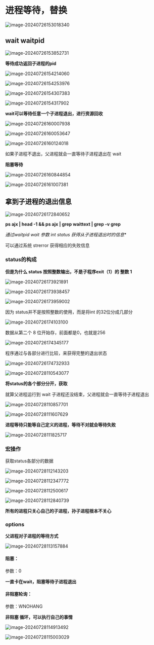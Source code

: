 # 进程等待，替换

![image-20240726153018340](../c++_note/picture/image-20240726153018340.png)

## wait waitpid

![image-20240726153852731](../c++_note/picture/image-20240726153852731.png)

**等待成功返回子进程的pid**

![image-20240726154214060](../c++_note/picture/image-20240726154214060.png)

![image-20240726154253976](../c++_note/picture/image-20240726154253976.png)

![image-20240726154307383](../c++_note/picture/image-20240726154307383.png)

![image-20240726154317902](../c++_note/picture/image-20240726154317902.png)

**wait可以等待任意一个子进程退出，进行资源回收**

![image-20240726160007938](../c++_note/picture/image-20240726160007938.png)

![image-20240726160053647](../c++_note/picture/image-20240726160053647.png)

![image-20240726160124018](../c++_note/picture/image-20240726160124018.png)

如果子进程不退出，父进程就会一直等待子进程退出在 wait 

**阻塞等待**

![image-20240726160844854](../c++_note/picture/image-20240726160844854.png)

![image-20240726161007381](../c++_note/picture/image-20240726161007381.png)

## 拿到子进程的退出信息

![image-20240726172840652](../c++_note/picture/image-20240726172840652.png)

**ps ajx | head -1 && ps ajx | grep waittext | grep -v grep**



**通过waitpid wait 参数 int*  status 获得从子进程退出时的信息**

可以通过系统 strerror 获得相应的失败信息

### **status的构成**  

**但是为什么 status 按照整数输出，不是子程序exit（1）的 整数 1**

![image-20240726173921891](../c++_note/picture/image-20240726173921891.png)

![image-20240726173938457](../c++_note/picture/image-20240726173938457.png)

![image-20240726173959002](../c++_note/picture/image-20240726173959002.png)

因为 status并不是按照整数的使用，而是将int 的32位分成几部分

![image-20240726174103100](../c++_note/picture/image-20240726174103100.png)

数据从第二个 8  位开始存，前面都是0，也就是256

![image-20240726174345177](../c++_note/picture/image-20240726174345177.png)

程序通过与各部分进行比较，来获得完整的退出状态

![image-20240726174732933](../c++_note/picture/image-20240726174732933.png)

![image-20240728110543077](../c++_note/picture/image-20240728110543077.png)

**将status的各个部分分开，获取**

就算父进程运行到 wait 子进程还没结束，父进程就会一直等待子进程退出

![image-20240728110857701](../c++_note/picture/image-20240728110857701.png)

![image-20240728111607629](../c++_note/picture/image-20240728111607629.png)

**进程等待只能等自己定义的进程，等待不对就会等待失败**

![image-20240728111825717](../c++_note/picture/image-20240728111825717.png)

### 宏操作

获取status各部分的数据

![image-20240728112143203](../c++_note/picture/image-20240728112143203.png)

![image-20240728112347772](../c++_note/picture/image-20240728112347772.png)

![image-20240728112500617](../c++_note/picture/image-20240728112500617.png)

![image-20240728112840739](../c++_note/picture/image-20240728112840739.png)

**所有的进程只关心自己的子进程，孙子进程根本不关心**

### options

**父进程对子进程的等待方式**

![image-20240728113157884](../c++_note/picture/image-20240728113157884.png)

#### 阻塞：

 参数：0

**一直卡在wait，阻塞等待子进程退出**

#### 非阻塞轮询：

参数：WNOHANG

**非阻塞 循环，可以执行自己的事情**

![image-20240728114913492](../c++_note/picture/image-20240728114913492.png)

![image-20240728115003029](../c++_note/picture/image-20240728115003029.png)